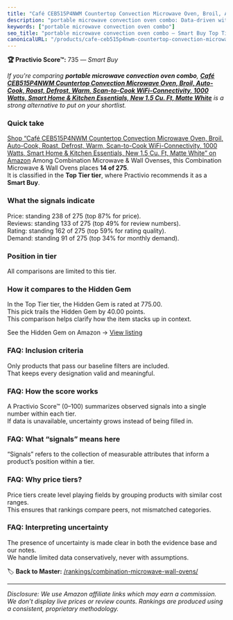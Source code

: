 ```yaml
---
title: "Café CEB515P4NWM Countertop Convection Microwave Oven, Broil, Auto-Cook, Roast, Defrost, Warm, Scan-to-Cook WiFi-Connectivity, 1000 Watts, Smart Home & Kitchen Essentials, New 1.5 Cu. Ft, Matte White"
description: "portable microwave convection oven combo: Data-driven within Top Tier ranking using the Practivio Score™. Positioned by quality, value, demand, findability, mo…"
keywords: ["portable microwave convection oven combo"]
seo_title: "portable microwave convection oven combo — Smart Buy Top Tier (2025)"
canonicalURL: "/products/cafe-ceb515p4nwm-countertop-convection-microwave-oven-broil-auto-cook-roast-defrost-warm-scan-to-cook-wifi-connectivity-1000-watts-smart-home-kitchen-essentials-new-15-cu-ft-matte-white-B084ZRQ3YN/"
---
```


**🏆 Practivio Score™:** 735 — _Smart Buy_


*If you're comparing **portable microwave convection oven combo**, **[Café CEB515P4NWM Countertop Convection Microwave Oven, Broil, Auto-Cook, Roast, Defrost, Warm, Scan-to-Cook WiFi-Connectivity, 1000 Watts, Smart Home & Kitchen Essentials, New 1.5 Cu. Ft, Matte White](https://www.amazon.com/dp/B084ZRQ3YN?tag=practivio-20)** is a strong alternative to put on your shortlist.*
### Quick take
[Shop “Café CEB515P4NWM Countertop Convection Microwave Oven, Broil, Auto-Cook, Roast, Defrost, Warm, Scan-to-Cook WiFi-Connectivity, 1000 Watts, Smart Home & Kitchen Essentials, New 1.5 Cu. Ft, Matte White” on Amazon](https://www.amazon.com/dp/B084ZRQ3YN?tag=practivio-20)
Among Combination Microwave & Wall Ovenses, this Combination Microwave & Wall Ovens places **14 of 275**.  
It is classified in the **Top Tier tier**, where Practivio recommends it as a **Smart Buy**.

### What the signals indicate
Price: standing 238 of 275 (top 87% for price).  
Reviews: standing 133 of 275 (top 49% for review numbers).  
Rating: standing 162 of 275 (top 59% for rating quality).  
Demand: standing 91 of 275 (top 34% for monthly demand).

### Position in tier
All comparisons are limited to this tier.

### How it compares to the Hidden Gem
In the Top Tier tier, the Hidden Gem is rated at 775.00.  
This pick trails the Hidden Gem by 40.00 points.  
This comparison helps clarify how the item stacks up in context.  

See the Hidden Gem on Amazon → [View listing](https://www.amazon.com/dp/B081ZS7VSM?tag=practivio-20)

### FAQ: Inclusion criteria
Only products that pass our baseline filters are included.  
That keeps every designation valid and meaningful.

### FAQ: How the score works
A Practivio Score™ (0–100) summarizes observed signals into a single number within each tier.  
If data is unavailable, uncertainty grows instead of being filled in.

### FAQ: What “signals” means here
“Signals” refers to the collection of measurable attributes that inform a product’s position within a tier.

### FAQ: Why price tiers?
Price tiers create level playing fields by grouping products with similar cost ranges.  
This ensures that rankings compare peers, not mismatched categories.

### FAQ: Interpreting uncertainty
The presence of uncertainty is made clear in both the evidence base and our notes.  
We handle limited data conservatively, never with assumptions.


🏷️ **Back to Master:** [/rankings/combination-microwave-wall-ovens/](/rankings/combination-microwave-wall-ovens/)

---
_Disclosure: We use Amazon affiliate links which may earn a commission. We don’t display live prices or review counts. Rankings are produced using a consistent, proprietary methodology._
